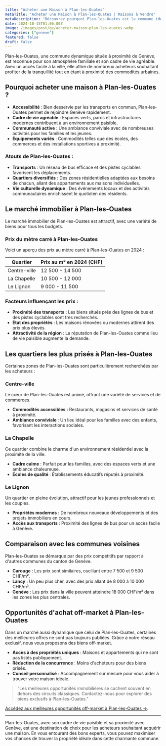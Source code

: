 ```yaml
---
title: "Acheter une Maison à Plan-les-Ouates"
metaTitle: "Acheter une Maison à Plan-les-Ouates | Maisons à Vendre"
metaDescription: "Découvrez pourquoi Plan-les-Ouates est la commune idéale pour acheter une maison. Explorez le marché immobilier local, les quartiers recherchés et nos conseils pour réussir votre achat."
date: 2024-10-15T01:00:00Z
image: /images/post/ge/acheter-maison-plan-les-ouates.webp
categories: ["geneve"]
featured: false
draft: false
---
```


Plan-les-Ouates, une commune dynamique située à proximité de Genève, est reconnue pour son atmosphère familiale et son cadre de vie agréable. Avec un accès facile à la ville, elle attire de nombreux acheteurs souhaitant profiter de la tranquillité tout en étant à proximité des commodités urbaines.

## Pourquoi acheter une maison à Plan-les-Ouates ?

- **Accessibilité** : Bien desservie par les transports en commun, Plan-les-Ouates permet de rejoindre Genève rapidement.
- **Cadre de vie agréable** : Espaces verts, parcs et infrastructures modernes contribuent à un environnement paisible.
- **Communauté active** : Une ambiance conviviale avec de nombreuses activités pour les familles et les jeunes.
- **Équipements variés** : Commodités telles que des écoles, des commerces et des installations sportives à proximité.

### Atouts de Plan-les-Ouates :
- **Transports** : Un réseau de bus efficace et des pistes cyclables favorisent les déplacements.
- **Quartiers diversifiés** : Des zones résidentielles adaptées aux besoins de chacun, allant des appartements aux maisons individuelles.
- **Vie culturelle dynamique** : Des événements locaux et des activités communautaires enrichissent le quotidien des résidents.

## Le marché immobilier à Plan-les-Ouates

Le marché immobilier de Plan-les-Ouates est attractif, avec une variété de biens pour tous les budgets.

### Prix du mètre carré à Plan-les-Ouates

Voici un aperçu des prix au mètre carré à Plan-les-Ouates en 2024 :

| Quartier                | Prix au m² en 2024 (CHF) |
|-------------------------|--------------------------|
| Centre-ville             | 12 500 - 14 500           |
| La Chapelle              | 10 500 - 12 000           |
| Le Lignon                | 9 000 - 11 500           |

### Facteurs influençant les prix :
- **Proximité des transports** : Les biens situés près des lignes de bus et des pistes cyclables sont très recherchés.
- **État des propriétés** : Les maisons rénovées ou modernes attirent des prix plus élevés.
- **Attractivité de la région** : La réputation de Plan-les-Ouates comme lieu de vie paisible augmente la demande.

## Les quartiers les plus prisés à Plan-les-Ouates

Certaines zones de Plan-les-Ouates sont particulièrement recherchées par les acheteurs :

### Centre-ville

Le cœur de Plan-les-Ouates est animé, offrant une variété de services et de commerces.

- **Commodités accessibles** : Restaurants, magasins et services de santé à proximité.
- **Ambiance conviviale** : Un lieu idéal pour les familles avec des enfants, favorisant les interactions sociales.

### La Chapelle

Ce quartier combine le charme d'un environnement résidentiel avec la proximité de la ville.

- **Cadre calme** : Parfait pour les familles, avec des espaces verts et une ambiance chaleureuse.
- **Écoles de qualité** : Établissements éducatifs réputés à proximité.

### Le Lignon

Un quartier en pleine évolution, attractif pour les jeunes professionnels et les couples.

- **Propriétés modernes** : De nombreux nouveaux développements et des projets immobiliers en cours.
- **Accès aux transports** : Proximité des lignes de bus pour un accès facile à Genève.

## Comparaison avec les communes voisines

Plan-les-Ouates se démarque par des prix compétitifs par rapport à d'autres communes du canton de Genève.

- **Carouge** : Les prix sont similaires, oscillant entre 7 500 et 9 500 CHF/m².
- **Lancy** : Un peu plus cher, avec des prix allant de 8 000 à 10 000 CHF/m².
- **Genève** : Les prix dans la ville peuvent atteindre 18 000 CHF/m² dans les zones les plus centrales.

## Opportunités d'achat off-market à Plan-les-Ouates

Dans un marché aussi dynamique que celui de Plan-les-Ouates, certaines des meilleures offres ne sont pas toujours publiées. Grâce à notre réseau exclusif, nous vous proposons des biens off-market.

- **Accès à des propriétés uniques** : Maisons et appartements qui ne sont pas listés publiquement.
- **Réduction de la concurrence** : Moins d'acheteurs pour des biens prisés.
- **Conseil personnalisé** : Accompagnement sur mesure pour vous aider à trouver votre maison idéale.

> "Les meilleures opportunités immobilières se cachent souvent en dehors des circuits classiques. Contactez-nous pour explorer des biens exclusifs à Plan-les-Ouates."

[Accédez aux meilleures opportunités off-market à Plan-les-Ouates ->](/contact).

---

Plan-les-Ouates, avec son cadre de vie paisible et sa proximité avec Genève, est une destination de choix pour les acheteurs souhaitant acquérir une maison. En vous entourant des bons experts, vous pouvez maximiser vos chances de trouver la propriété idéale dans cette charmante commune.
